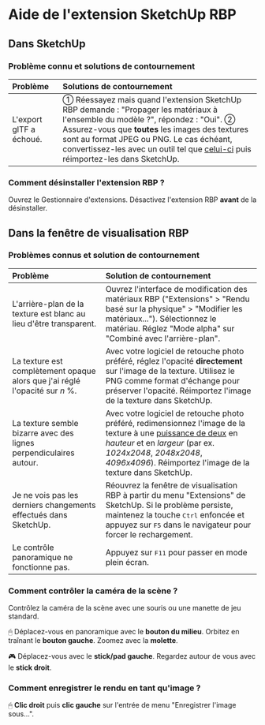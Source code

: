 
Aide de l'extension SketchUp RBP
================================

Dans SketchUp
-------------

### Problème connu et solutions de contournement

Problème | Solutions de contournement
:--- | :---
L'export glTF a échoué. | ① Réessayez mais quand l'extension SketchUp RBP demande : "Propager les matériaux à l'ensemble du modèle ?", répondez : "Oui". ② Assurez-vous que **toutes** les images des textures sont au format JPEG ou PNG. Le cas échéant, convertissez-les avec un outil tel que [celui-ci](https://image.online-convert.com/fr/convertir-en-png) puis réimportez-les dans SketchUp.

### Comment désinstaller l'extension RBP ?

Ouvrez le Gestionnaire d'extensions. Désactivez l'extension RBP **avant** de la désinstaller.

Dans la fenêtre de visualisation RBP
------------------------------------

### Problèmes connus et solution de contournement

Problème | Solution de contournement
:--- | :---
L'arrière-plan de la texture est blanc au lieu d'être transparent. | Ouvrez l'interface de modification des matériaux RBP ("Extensions" > "Rendu basé sur la physique" > "Modifier les matériaux..."). Sélectionnez le matériau. Réglez "Mode alpha" sur "Combiné avec l'arrière-plan".
La texture est complètement opaque alors que j'ai réglé l'opacité sur *n* %. | Avec votre logiciel de retouche photo préféré, réglez l'opacité **directement** sur l'image de la texture. Utilisez le PNG comme format d'échange pour préserver l'opacité. Réimportez l'image de la texture dans SketchUp.
La texture semble bizarre avec des lignes perpendiculaires autour. | Avec votre logiciel de retouche photo préféré, redimensionnez l'image de la texture à une [puissance de deux](https://oeis.org/A000079/list) en *hauteur* et en *largeur* (par ex. *1024x2048*, *2048x2048*, *4096x4096*). Réimportez l'image de la texture dans SketchUp.
Je ne vois pas les derniers changements effectués dans SketchUp. | Réouvrez la fenêtre de visualisation RBP à partir du menu "Extensions" de SketchUp. Si le problème persiste, maintenez la touche <kbd>Ctrl</kbd> enfoncée et appuyez sur <kbd>F5</kbd> dans le navigateur pour forcer le rechargement.
Le contrôle panoramique ne fonctionne pas. | Appuyez sur <kbd>F11</kbd> pour passer en mode plein écran.

### Comment contrôler la caméra de la scène ?

Contrôlez la caméra de la scène avec une souris ou une manette de jeu standard.

🖱 Déplacez-vous en panoramique avec le **bouton du milieu**. Orbitez en traînant le **bouton gauche**. Zoomez avec la **molette**.

🎮 Déplacez-vous avec le **stick/pad gauche**. Regardez autour de vous avec le **stick droit**.

### Comment enregistrer le rendu en tant qu'image ?

🖱 **Clic droit** puis **clic gauche** sur l'entrée de menu "Enregistrer l'image sous...".
